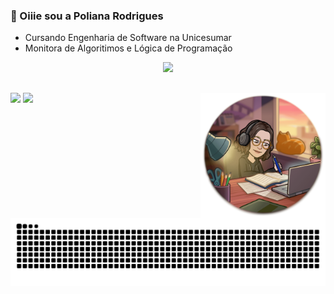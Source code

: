 ### 👋 Oiiie sou a Poliana Rodrigues

- Cursando Engenharia de Software na Unicesumar
- Monitora de Algoritimos e Lógica de Programação

<div align="center">
  <a href="https://github.com/Poliih">
  <img height="180em" src="https://github-readme-stats.vercel.app/api?username=Poliih&show_icons]=true&theme=dracula&include_all_commits=true&count_private=true"/>
</div>
  
</div>  
 <img align='right' src="https://github.com/Poliih/Poliih/blob/main/studying.png" heigth="200" width="200">
</div>
  
##

  <a href="https://www.instagram.com/poliih.rodrigues/" target="_blank"><img src="https://img.shields.io/badge/-Instagram-%23E4405F?style=for-the-badge&logo=instagram&logoColor=white" target="_blank"></a>
  <a href="https://www.linkedin.com/in/poliana-rodrigues-da-silva-96904120a/" target="_blank"><img src="https://img.shields.io/badge/-LinkedIn-%230077B5?style=for-the-badge&logo=linkedin&logoColor=white" target="_blank"></a> 
  
   ![Snake animation](https://github.com/poliih/poliih/blob/output/github-contribution-grid-snake.svg)
